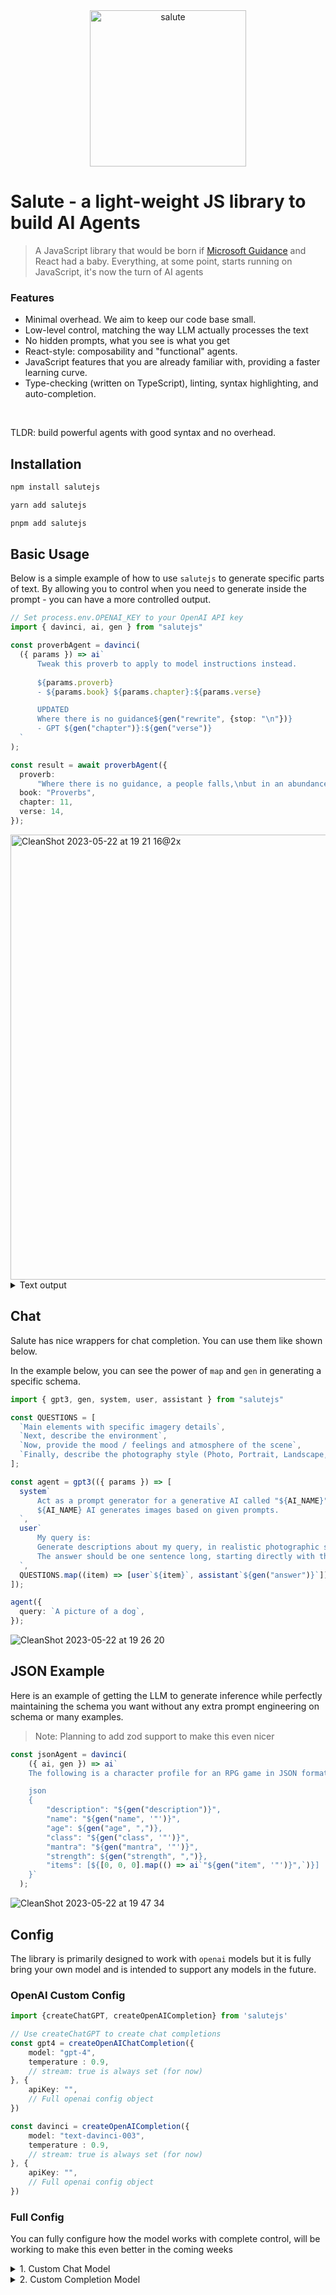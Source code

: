 <div align="center">
<picture>
  <source media="(prefers-color-scheme: dark)" srcset="https://github.com/LevanKvirkvelia/salute/assets/5202843/29ea7a16-f92d-4780-bb68-d27ab1dd98dd">
  <img alt="salute" src="https://github.com/LevanKvirkvelia/salute/assets/5202843/29ea7a16-f92d-4780-bb68-d27ab1dd98dd" width=250">
</picture>
</div>

# Salute - a light-weight JS library to build AI Agents

> A JavaScript library that would be born if [Microsoft Guidance](https://github.com/microsoft/guidance) and React had a baby. Everything, at some point, starts running on JavaScript, it's now the turn of AI agents


### Features
- Minimal overhead. We aim to keep our code base small.
- Low-level control, matching the way LLM actually processes the text
- No hidden prompts, what you see is what you get
- React-style: composability and "functional" agents.
- JavaScript features that you are already familiar with, providing a faster learning curve.
- Type-checking (written on TypeScript), linting, syntax highlighting, and auto-completion.

<br/>

TLDR: build powerful agents with good syntax and no overhead.


## Installation

```bash
npm install salutejs

yarn add salutejs

pnpm add salutejs
```


## Basic Usage

Below is a simple example of how to use `salutejs` to generate specific parts of text. By allowing you to control when you need to generate inside the prompt - you can have a more controlled output.
```ts
// Set process.env.OPENAI_KEY to your OpenAI API key
import { davinci, ai, gen } from "salutejs"

const proverbAgent = davinci(
  ({ params }) => ai`
      Tweak this proverb to apply to model instructions instead.
      
      ${params.proverb}
      - ${params.book} ${params.chapter}:${params.verse}

      UPDATED
      Where there is no guidance${gen("rewrite", {stop: "\n"})}
      - GPT ${gen("chapter")}:${gen("verse")}
  `
);

const result = await proverbAgent({
  proverb:
      "Where there is no guidance, a people falls,\nbut in an abundance of counselors there is safety.",
  book: "Proverbs",
  chapter: 11,
  verse: 14,
});
```

<img width="712" alt="CleanShot 2023-05-22 at 19 21 16@2x" src="https://github.com/CryogenicPlanet/cryogenicplanet.github.io/assets/10355479/6c3c4181-09bf-4556-9776-343ddb949d6e">

<details>
<summary>Text output</summary>

```bash
Tweak this proverb to apply to model instructions instead.
Where there is no guidance, a people falls,
but in an abundance of counselors there is safety.
- Proverbs 11:14
UPDATED
Where there is no guidance, a model fails,
but in an abundance of instructions there is safety.
- GPT  11:14
----------------------------------------
{
  rewrite: ', a model fails,\nbut in an abundance of instructions there is safety.',
  chapter: ' 11',
  verse: '14'
}
```
</details>



## Chat

Salute has nice wrappers for chat completion. You can use them like shown below.

In the example below, you can see the power of `map` and `gen` in generating a specific schema.

```ts
import { gpt3, gen, system, user, assistant } from "salutejs"

const QUESTIONS = [
  `Main elements with specific imagery details`,
  `Next, describe the environment`,
  `Now, provide the mood / feelings and atmosphere of the scene`,
  `Finally, describe the photography style (Photo, Portrait, Landscape, Fisheye, Macro) along with camera model and settings`,
];

const agent = gpt3(({ params }) => [
  system`
      Act as a prompt generator for a generative AI called "${AI_NAME}".
      ${AI_NAME} AI generates images based on given prompts.
  `,
  user`
      My query is:
      Generate descriptions about my query, in realistic photographic style, for an Instagram post.
      The answer should be one sentence long, starting directly with the description.
  `,
  QUESTIONS.map((item) => [user`${item}`, assistant`${gen("answer")}`]),
]);

agent({
  query: `A picture of a dog`,
});
```

![CleanShot 2023-05-22 at 19 26 20](https://github.com/CryogenicPlanet/cryogenicplanet.github.io/assets/10355479/0556ef29-0249-4e80-8936-69584997a3d8)

## JSON Example


Here is an example of getting the LLM to generate inference while perfectly maintaining the schema you want without any extra prompt engineering on schema or many examples.

> Note: Planning to add zod support to make this even nicer

```ts
const jsonAgent = davinci(
    ({ ai, gen }) => ai`
    The following is a character profile for an RPG game in JSON format.

    json
    {
        "description": "${gen("description")}",
        "name": "${gen("name", '"')}",
        "age": ${gen("age", ",")},
        "class": "${gen("class", '"')}",
        "mantra": "${gen("mantra", '"')}",
        "strength": ${gen("strength", ",")},
        "items": [${[0, 0, 0].map(() => ai`"${gen("item", '"')}",`)}]
    }`
  );
```

![CleanShot 2023-05-22 at 19 47 34](https://github.com/CryogenicPlanet/cryogenicplanet.github.io/assets/10355479/e98caacf-754a-407e-ac5b-d0f7ff0c25fa)



## Config

The library is primarily designed to work with `openai` models but it is fully bring your own model and is intended to support any models in the future.

### OpenAI Custom Config

```ts
import {createChatGPT, createOpenAICompletion} from 'salutejs'

// Use createChatGPT to create chat completions
const gpt4 = createOpenAIChatCompletion({
    model: "gpt-4",
    temperature : 0.9,
    // stream: true is always set (for now)
}, {
    apiKey: "",
    // Full openai config object
})

const davinci = createOpenAICompletion({
    model: "text-davinci-003",
    temperature : 0.9,
    // stream: true is always set (for now)
}, {
    apiKey: "",
    // Full openai config object
})
```

### Full Config

You can fully configure how the model works with complete control, will be working to make this even better in the coming weeks


<details>
<summary>1. Custom Chat Model</summary>



```ts
class PromptStorage extends Array<Message> {
    private roles;
    constructor(roles?: boolean);
    pushElement(promptElement: PromptElement): PromptElement;
    getElement(promptElement: PromptElement): PromptElement;
    getLLMElement(generated: string): PromptElement;
    toString(): string;
    toChatCompletion(): ChatCompletionRequestMessage[];
}

// Bring your own chat model
type CreateCompletionFunc = (props: {
  prompt: PromptStorage;
  stop?: string;
}) => Promise<NodeJS.ReadableStream>;

const model = createChatCompletion(async (props) => {


//   const response = await openAIApi.createChatCompletion(
//     {
//       model: "gpt-3.5-turbo",
//       messages: props.prompt.toChatCompletion(),
//       stream: true,
//       temperature: 1,
//     },
//     { responseType: "stream" }
//   );

  const stream = response.data as unknown as NodeJS.ReadableStream;

// Expect that you return a stream
  return stream;
});

```
</details>

<details>
<summary>2. Custom Completion Model</summary>


```ts
class PromptStorage extends Array<Message> {
    private roles;
    constructor(roles?: boolean);
    pushElement(promptElement: PromptElement): PromptElement;
    getElement(promptElement: PromptElement): PromptElement;
    getLLMElement(generated: string): PromptElement;
    toString(): string;
    toChatCompletion(): ChatCompletionRequestMessage[];
}

type CreateCompletionFunc = (props: {
  prompt: PromptStorage;
  stop?: string;
}) => Promise<NodeJS.ReadableStream>;

// Bring your own completion model
export const davinci = createCompletion(async (props) => {

//   const response = await openAIApi.createCompletion(
//     {
//       model: "text-davinci-003",
//       prompt: props.prompt.toString(),
//       temperature: 0,
//       stream: true,
//       stop: props.stop,
//     },
//     { responseType: "stream" }
//   );

  const stream = response.data as unknown as NodeJS.ReadableStream;

  return stream;
});
```
</details>
